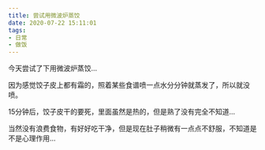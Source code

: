 ```yaml
---
title: 尝试用微波炉蒸饺
date: 2020-07-22 15:11:01
tags:
- 日常
- 做饭
---
```


今天尝试了下用微波炉蒸饺...

因为感觉饺子皮上都有霜的，照着某些食谱喷一点水分分钟就蒸发了，所以就没喷。

15分钟后，饺子皮干的要死，里面虽然是热的，但是熟了没有完全不知道...

当然没有浪费食物，有好好吃干净，但是现在肚子稍微有一点点不舒服，不知道是不是心理作用...
